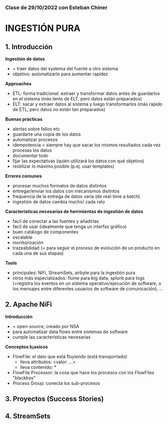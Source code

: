 ### Clase de 29/10/2022 con Esteban Chiner
# INGESTIÓN PURA

## 1. Introducción
**Ingestión de datos**
- = traer datos del systema del fuente a otro sistema 
- objetivo: automatizarlo para aumentar rapídez

**Approaches**
- ETL: forma tradicional: extraer y transformar datos antes de guardarlos en el sistema (más lento de ELT, pero datos están preparados)
- ELT: sacar y extraer datos al sistema y luego transformarlos (más rapido de ETL, pero datos no están tan preparados)

**Buenas prácticas**
- alertas sobre fallos etc.
- guardarte una copia de los datos 
- automatizar procesos
- idempotencia = siempre hay que sacar los mismos resultados cada vez procesas los datos
- documentar todo
- fijar las expectativas (quién utilizará los datos con qué objetivo)
- reútilizar lo máximo posible (p.ej. usar templates)

**Errores comunes**
- procesar muchos formatos de datos distintos
- entregar/enviar los datos con mécanismos distintos
- frequencia de la entrega de datos varía (de real-time a batch)
- ingestión de datos cambia mucho/ cada rato

**Características necesarias de herrmientas de ingestión de datos**
- facil de conectar a las fuentes y añadirlas
- facil de usar (idealmente que tenga un interfaz gráfico)
- buen catálogo de componentes
- escalable
- monitorización
- trazeabilidad (= para seguir el proceso de evolución de un producto en cada una de sus etapas)

**Tools**
- principales: NiFi, StreamSets, airbyte para la ingestión pura
- otros más especializados: flume para big data, splunk para logs (=registra los eventos en un sistema operativo/ejecución de software, o los mensajes entre diferentes usuarios de software de comunicación), ...

## 2. Apache NiFi
**Introducción**
- = open-source, creado por NSA
- para automatizar data flows entre sistemas de software
- cumple las características necesarias

**Conceptos b¡asicos**
- FlowFile: el dato que está fluyiendo (está transportado)
    - lleva attributos: <valor: ...>
    - lleva contenido: *
- FlowFile Processor: la cosa que hace los procesos con los FlowFiles "blackbox"
- Process Group: conecta los sub-procesos

## 3. Proyectos (Success Stories)

## 4. StreamSets